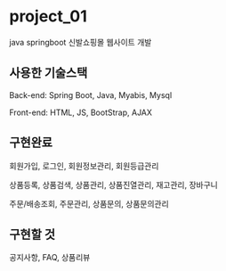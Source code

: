 # project_01
 java springboot 신발쇼핑몰 웹사이트 개발 



## 사용한 기술스택


Back-end: Spring Boot, Java, Myabis, Mysql

Front-end: HTML, JS, BootStrap, AJAX




## 구현완료

회원가입, 로그인, 회원정보관리, 회원등급관리

상품등록, 상품검색, 상품관리, 상품진열관리, 재고관리,  장바구니

주문/배송조회, 주문관리, 상품문의, 상품문의관리


## 구현할 것

공지사항, FAQ, 상품리뷰
